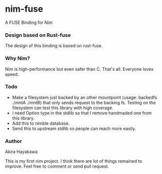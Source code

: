 # nim-fuse

A FUSE Binding for Nim

### Design based on Rust-fuse

The design of this binding is based on rust-fuse.

### Why Nim?

Nim is high-performance but even safer than C.
That's all. Everyone loves speed.

### Todo

* Make a filesystem just backed by an other mountpoint
  (usage: backedfs ./mntA ./mntB) that only sends request 
  to the backing fs. Testing on the filesystem can test 
  this library with high coverage.  
* I need Option type in the stdlib so that I remove
  handmaded one from this library.  
* Add this to nimble database.  
* Send this to upstream stdlib so people can reach
  more easily.  

### Author

Akira Hayakawa

This is my first nim project.
I think there are lot of things remained to improve.
Feel free to comment or send pull request.
